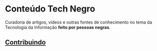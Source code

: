 # Conteúdo Tech Negro

Curadoria de artigos, vídeos e outras fontes de conhecimento no tema da Tecnologia da Informação **feito por pessoas negras**.

## [Contribuindo](contributing.md)